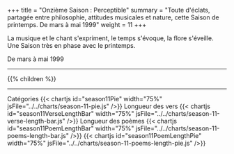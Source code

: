 +++
title = "Onzième Saison : Perceptible"
summary = "Toute d'éclats, partagée entre philosophie, attitudes musicales et nature, cette Saison de printemps. De mars à mai 1999"
weight = 11
+++

La musique et le chant s'expriment, le temps s'évoque, la flore s'éveille. Une Saison très en phase avec le printemps.

De mars à mai 1999

---
{{% children  %}}

---
Catégories
{{< chartjs id="season11Pie" width="75%" jsFile="../../charts/season-11-pie.js" />}}
Longueur des vers
{{< chartjs id="season11VerseLengthBar" width="75%" jsFile="../../charts/season-11-verse-length-bar.js" />}}
Longueur des poèmes
{{< chartjs id="season11PoemLengthBar" width="75%" jsFile="../../charts/season-11-poems-length-bar.js" />}}
{{< chartjs id="season11PoemLengthPie" width="75%" jsFile="../../charts/season-11-poems-length-pie.js" />}}
